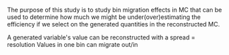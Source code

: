 The purpose of this study is to study bin migration effects in MC that can be used to determine how much we might be under(over)estimating the efficiency if we select on the generated quantities in the reconstructed MC.

A generated variable's value can be reconstructed with a spread = resolution
Values in one bin can migrate out/in
